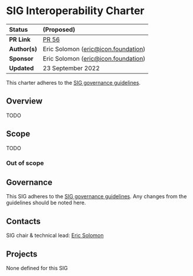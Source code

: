 # SIG Interoperability Charter

| Status        | (Proposed)       |
:-------------- |:---------------------------------------------------- |
| **PR Link**   | [PR 56](https://github.com/icon-project/community/pull/61)|
| **Author(s)** | Eric Solomon (eric@icon.foundation) |
| **Sponsor**   | Eric Solomon (eric@icon.foundation) |
| **Updated**   | 23 September 2022 |

This charter adheres to the [SIG governance guidelines](/guidelines/governance/sig-governance-guidelines.md).

## Overview

TODO

## Scope

TODO

### Out of scope

## Governance

This SIG adheres to the [SIG governance guidelines](/guidelines/governance/sig-governance-guidelines.md). Any changes from the guidelines should be noted here.

## Contacts

SIG chair & technical lead: [Eric Solomon](https://github.com/han-so1omon)

## Projects

None defined for this SIG
